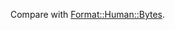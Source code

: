 Compare with [Format::Human::Bytes](https://github.com/ReneNyffenegger/PerlModules/tree/master/Format/Human/Bytes).
